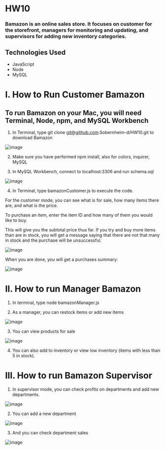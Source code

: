 # HW10
### Bamazon is an online sales store.  It focuses on customer for the storefront, managers for monitoring and updating, and supervisors for adding new inventory categories.

## Technologies Used
* JavaScript
* Node
* MySQL 

# I. How to Run Customer Bamazon

## To run Bamazon on your Mac, you will need Terminal, Node, npm, and MySQL Workbench

1.  In Terminal, type git clone git@github.com:Sobernheim-d/HW10.git to download Bamazon

![image](https://user-images.githubusercontent.com/17052715/80936889-2abc1e00-8d90-11ea-80b5-7ac285100126.png)

2.  Make sure you have performed npm install, also for colors, inquirer, MySQL

3.  In MySQL Workbench, connect to localhost:3306 and run schema.sql

![image](https://user-images.githubusercontent.com/17052715/80936904-3a3b6700-8d90-11ea-9e36-afcbf74940be.png)

4. In Terminal, type bamazonCustomer.js to execute the code.

For the customer mode, you can see what is for sale, how many items there are, and what is the price.

To purchase an item, enter the item ID and how many of them you would like to buy.

This will give you the subtotal price thus far.  If you try and buy more items than are in stock, you will get a message saying that there are not that many in stock and the purchase will be unsuccessful.

![image](https://user-images.githubusercontent.com/17052715/80937498-9dc69400-8d92-11ea-8187-4da059ff0649.png)

When you are done, you will get a purchases summary:

![image](https://user-images.githubusercontent.com/17052715/80937629-26453480-8d93-11ea-9925-4dd8d1931fcd.png)

# II.  How to run Manager Bamazon

1. In terminal, type node bamazonManager.js

2. As a manager, you can restock items or add new items

![image](https://user-images.githubusercontent.com/17052715/80937763-b6837980-8d93-11ea-820e-f2485c731871.png)

3. You can view products for sale

![image](https://user-images.githubusercontent.com/17052715/80937858-fe0a0580-8d93-11ea-8597-07b4dddca667.png)

4.  You can also add to inventory or view low inventory (items with less than 5 in stock).

# III. How to run Bamazon Supervisor

1. In supervisor mode, you can check profits on departments and add new departments.

![image](https://user-images.githubusercontent.com/17052715/80937970-7c66a780-8d94-11ea-918f-2209bf897305.png)

2.  You can add a new department

![image](https://user-images.githubusercontent.com/17052715/80938024-b9329e80-8d94-11ea-9259-923e21a70df4.png)

3.  And you can check department sales

![image](https://user-images.githubusercontent.com/17052715/80938078-f72fc280-8d94-11ea-9dfa-62b644c6228c.png)